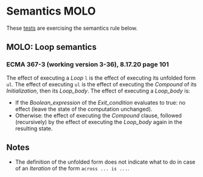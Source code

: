 # Semantics MOLO

These [tests](.) are exercising the semantics rule below.</br>

## MOLO: Loop semantics

### ECMA 367-3 (working version 3-36), 8.17.20 page 101

The effect of executing a *Loop* `l` is the effect of executing its unfolded form `ul`. The effect of
executing `ul` is the effect of executing the *Compound* of its *Initialization*, then its *Loop\_body*.
The effect of executing a *Loop\_body* is:

* If the *Boolean\_expression* of the *Exit\_condition* evaluates to true: no effect (leave the state of
the computation unchanged).
* Otherwise: the effect of executing the *Compound* clause, followed (recursively) by the effect
of executing the *Loop\_body* again in the resulting state.

## Notes

* The definition of the unfolded form does not indicate what to do in case of an *Iteration* of the form `across ... is ...`.
